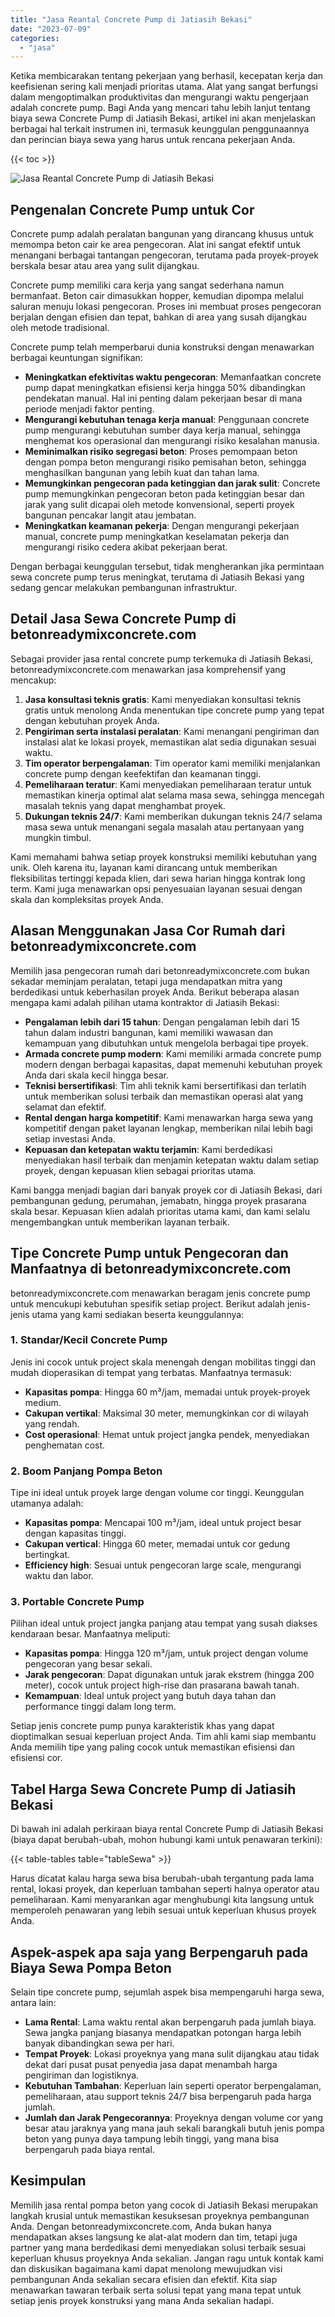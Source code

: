 ```yaml
---
title: "Jasa Reantal Concrete Pump di Jatiasih Bekasi"
date: "2023-07-09"
categories: 
  - "jasa"
---
```


Ketika membicarakan tentang pekerjaan yang berhasil, kecepatan kerja dan keefisienan sering kali menjadi prioritas utama. Alat yang sangat berfungsi dalam mengoptimalkan produktivitas dan mengurangi waktu pengerjaan adalah concrete pump. Bagi Anda yang mencari tahu lebih lanjut tentang biaya sewa Concrete Pump di Jatiasih Bekasi, artikel ini akan menjelaskan berbagai hal terkait instrumen ini, termasuk keunggulan penggunaannya dan perincian biaya sewa yang harus untuk rencana pekerjaan Anda.

{{< toc >}}

![Jasa Reantal Concrete Pump di Jatiasih Bekasi](https://betoncor8.github.io/pump/concrete-pump%20(19).png)

## Pengenalan Concrete Pump untuk Cor

Concrete pump adalah peralatan bangunan yang dirancang khusus untuk memompa beton cair ke area pengecoran. Alat ini sangat efektif untuk menangani berbagai tantangan pengecoran, terutama pada proyek-proyek berskala besar atau area yang sulit dijangkau.

Concrete pump memiliki cara kerja yang sangat sederhana namun bermanfaat. Beton cair dimasukkan hopper, kemudian dipompa melalui saluran menuju lokasi pengecoran. Proses ini membuat proses pengecoran berjalan dengan efisien dan tepat, bahkan di area yang susah dijangkau oleh metode tradisional.

Concrete pump telah memperbarui dunia konstruksi dengan menawarkan berbagai keuntungan signifikan:

- **Meningkatkan efektivitas waktu pengecoran**: Memanfaatkan concrete pump dapat meningkatkan efisiensi kerja hingga 50% dibandingkan pendekatan manual. Hal ini penting dalam pekerjaan besar di mana periode menjadi faktor penting.
- **Mengurangi kebutuhan tenaga kerja manual**: Penggunaan concrete pump mengurangi kebutuhan sumber daya kerja manual, sehingga menghemat kos operasional dan mengurangi risiko kesalahan manusia.
- **Meminimalkan risiko segregasi beton**: Proses pemompaan beton dengan pompa beton mengurangi risiko pemisahan beton, sehingga menghasilkan bangunan yang lebih kuat dan tahan lama.
- **Memungkinkan pengecoran pada ketinggian dan jarak sulit**: Concrete pump memungkinkan pengecoran beton pada ketinggian besar dan jarak yang sulit dicapai oleh metode konvensional, seperti proyek bangunan pencakar langit atau jembatan.
- **Meningkatkan keamanan pekerja**: Dengan mengurangi pekerjaan manual, concrete pump meningkatkan keselamatan pekerja dan mengurangi risiko cedera akibat pekerjaan berat.

Dengan berbagai keunggulan tersebut, tidak mengherankan jika permintaan sewa concrete pump terus meningkat, terutama di Jatiasih Bekasi yang sedang gencar melakukan pembangunan infrastruktur.

## Detail Jasa Sewa Concrete Pump di betonreadymixconcrete.com

Sebagai provider jasa rental concrete pump terkemuka di Jatiasih Bekasi, betonreadymixconcrete.com menawarkan jasa komprehensif yang mencakup:

1. **Jasa konsultasi teknis gratis**: Kami menyediakan konsultasi teknis gratis untuk menolong Anda menentukan tipe concrete pump yang tepat dengan kebutuhan proyek Anda.
2. **Pengiriman serta instalasi peralatan**: Kami menangani pengiriman dan instalasi alat ke lokasi proyek, memastikan alat sedia digunakan sesuai waktu.
3. **Tim operator berpengalaman**: Tim operator kami memiliki menjalankan concrete pump dengan keefektifan dan keamanan tinggi.
4. **Pemeliharaan teratur**: Kami menyediakan pemeliharaan teratur untuk memastikan kinerja optimal alat selama masa sewa, sehingga mencegah masalah teknis yang dapat menghambat proyek.
5. **Dukungan teknis 24/7**: Kami memberikan dukungan teknis 24/7 selama masa sewa untuk menangani segala masalah atau pertanyaan yang mungkin timbul.

Kami memahami bahwa setiap proyek konstruksi memiliki kebutuhan yang unik. Oleh karena itu, layanan kami dirancang untuk memberikan fleksibilitas tertinggi kepada klien, dari sewa harian hingga kontrak long term. Kami juga menawarkan opsi penyesuaian layanan sesuai dengan skala dan kompleksitas proyek Anda.

## Alasan Menggunakan Jasa Cor Rumah dari betonreadymixconcrete.com

Memilih jasa pengecoran rumah dari betonreadymixconcrete.com bukan sekadar meminjam peralatan, tetapi juga mendapatkan mitra yang berdedikasi untuk keberhasilan proyek Anda. Berikut beberapa alasan mengapa kami adalah pilihan utama kontraktor di Jatiasih Bekasi:

- **Pengalaman lebih dari 15 tahun**: Dengan pengalaman lebih dari 15 tahun dalam industri bangunan, kami memiliki wawasan dan kemampuan yang dibutuhkan untuk mengelola berbagai tipe proyek.
- **Armada concrete pump modern**: Kami memiliki armada concrete pump modern dengan berbagai kapasitas, dapat memenuhi kebutuhan proyek Anda dari skala kecil hingga besar.
- **Teknisi bersertifikasi**: Tim ahli teknik kami bersertifikasi dan terlatih untuk memberikan solusi terbaik dan memastikan operasi alat yang selamat dan efektif.
- **Rental dengan harga kompetitif**: Kami menawarkan harga sewa yang kompetitif dengan paket layanan lengkap, memberikan nilai lebih bagi setiap investasi Anda.
- **Kepuasan dan ketepatan waktu terjamin**: Kami berdedikasi menyediakan hasil terbaik dan menjamin ketepatan waktu dalam setiap proyek, dengan kepuasan klien sebagai prioritas utama.

Kami bangga menjadi bagian dari banyak proyek cor di Jatiasih Bekasi, dari pembangunan gedung, perumahan, jemabatn, hingga proyek prasarana skala besar. Kepuasan klien adalah prioritas utama kami, dan kami selalu mengembangkan untuk memberikan layanan terbaik.

## Tipe Concrete Pump untuk Pengecoran dan Manfaatnya di betonreadymixconcrete.com

betonreadymixconcrete.com menawarkan beragam jenis concrete pump untuk mencukupi kebutuhan spesifik setiap project. Berikut adalah jenis-jenis utama yang kami sediakan beserta keunggulannya:

### 1\. Standar/Kecil Concrete Pump

Jenis ini cocok untuk project skala menengah dengan mobilitas tinggi dan mudah dioperasikan di tempat yang terbatas. Manfaatnya termasuk:

- **Kapasitas pompa**: Hingga 60 m³/jam, memadai untuk proyek-proyek medium.
- **Cakupan vertikal**: Maksimal 30 meter, memungkinkan cor di wilayah yang rendah.
- **Cost operasional**: Hemat untuk project jangka pendek, menyediakan penghematan cost.

### 2\. Boom Panjang Pompa Beton

Tipe ini ideal untuk proyek large dengan volume cor tinggi. Keunggulan utamanya adalah:

- **Kapasitas pompa**: Mencapai 100 m³/jam, ideal untuk project besar dengan kapasitas tinggi.
- **Cakupan vertical**: Hingga 60 meter, memadai untuk cor gedung bertingkat.
- **Efficiency high**: Sesuai untuk pengecoran large scale, mengurangi waktu dan labor.

### 3\. Portable Concrete Pump

Pilihan ideal untuk project jangka panjang atau tempat yang susah diakses kendaraan besar. Manfaatnya meliputi:

- **Kapasitas pompa**: Hingga 120 m³/jam, untuk project dengan volume pengecoran yang besar sekali.
- **Jarak pengecoran**: Dapat digunakan untuk jarak ekstrem (hingga 200 meter), cocok untuk project high-rise dan prasarana bawah tanah.
- **Kemampuan**: Ideal untuk project yang butuh daya tahan dan performance tinggi dalam long term.

Setiap jenis concrete pump punya karakteristik khas yang dapat dioptimalkan sesuai keperluan project Anda. Tim ahli kami siap membantu Anda memilih tipe yang paling cocok untuk memastikan efisiensi dan efisiensi cor.

## Tabel Harga Sewa Concrete Pump di Jatiasih Bekasi

Di bawah ini adalah perkiraan biaya rental Concrete Pump di Jatiasih Bekasi (biaya dapat berubah-ubah, mohon hubungi kami untuk penawaran terkini):

{{< table-tables table="tableSewa" >}}

Harus dicatat kalau harga sewa bisa berubah-ubah tergantung pada lama rental, lokasi proyek, dan keperluan tambahan seperti halnya operator atau pemeliharaan. Kami menyarankan agar menghubungi kita langsung untuk memperoleh penawaran yang lebih sesuai untuk keperluan khusus proyek Anda.

## Aspek-aspek apa saja yang Berpengaruh pada Biaya Sewa Pompa Beton

Selain tipe concrete pump, sejumlah aspek bisa mempengaruhi harga sewa, antara lain:

- **Lama Rental**: Lama waktu rental akan berpengaruh pada jumlah biaya. Sewa jangka panjang biasanya mendapatkan potongan harga lebih banyak dibandingkan sewa per hari.
- **Tempat Proyek**: Lokasi proyeknya yang mana sulit dijangkau atau tidak dekat dari pusat pusat penyedia jasa dapat menambah harga pengiriman dan logistiknya.
- **Kebutuhan Tambahan**: Keperluan lain seperti operator berpengalaman, pemeliharaan, atau support teknis 24/7 bisa berpengaruh pada harga jumlah.
- **Jumlah dan Jarak Pengecorannya**: Proyeknya dengan volume cor yang besar atau jaraknya yang mana jauh sekali barangkali butuh jenis pompa beton yang punya daya tampung lebih tinggi, yang mana bisa berpengaruh pada biaya rental.

## Kesimpulan

Memilih jasa rental pompa beton yang cocok di Jatiasih Bekasi merupakan langkah krusial untuk memastikan kesuksesan proyeknya pembangunan Anda. Dengan betonreadymixconcrete.com, Anda bukan hanya mendapatkan akses langsung ke alat-alat modern dan tim, tetapi juga partner yang mana berdedikasi demi menyediakan solusi terbaik sesuai keperluan khusus proyeknya Anda sekalian. Jangan ragu untuk kontak kami dan diskusikan bagaimana kami dapat menolong mewujudkan visi pembangunan Anda sekalian secara efisien dan efektif. Kita siap menawarkan tawaran terbaik serta solusi tepat yang mana tepat untuk setiap jenis proyek konstruksi yang mana Anda sekalian hadapi.
